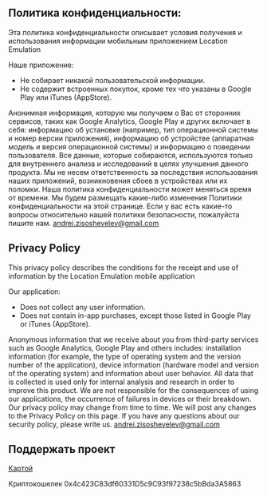 ## Политика конфиденциальности:

Эта политика конфиденциальности описывает условия получения и использования информации мобильным приложением Location Emulation

Наше приложение: 
- Не собирает никакой пользовательской информации. 
- Не содержит встроенных покупок, кроме тех что указаны в Google Play или iTunes (AppStore). 

Анонимная информация, которую мы получаем о Вас от сторонних сервисов, таких как Google Analytics, Google Play и других включает в себя: информацию об установке (например, тип операционной системы и номер версии приложения), информацию об устройстве (аппаратная модель и версия операционной системы) и информацию о поведении пользователя. 
Все данные, которые собираются, используются только для внутреннего анализа и исследований в целях улучшения данного продукта. 
Мы не несем ответственность за последствия использования наших приложений, возникновения сбоев в устройствах или их поломки. 
Наша политика конфиденциальности может меняться время от времени. Мы будем размещать какие-либо изменения Политики конфиденциальности на этой странице. 
Если у вас есть какие-то вопросы относительно нашей политики безопасности, пожалуйста пишите нам. 
andrei.zisoshevelev@gmail.com


## Privacy Policy 

This privacy policy describes the conditions for the receipt and use of information by the Location Emulation mobile application

Our application: 
- Does not collect any user information. 
- Does not contain in-app purchases, except those listed in Google Play or iTunes (AppStore).

Anonymous information that we receive about you from third-party services such as Google Analytics, Google Play and others includes: installation information (for example, the type of operating system and the version number of the application), device information (hardware model and version of the operating system) and information about user behavior. 
All data that is collected is used only for internal analysis and research in order to improve this product. 
We are not responsible for the consequences of using our applications, the occurrence of failures in devices or their breakdown. 
Our privacy policy may change from time to time. We will post any changes to the Privacy Policy on this page. 
If you have any questions about our security policy, please write us.
andrei.zisoshevelev@gmail.com

## Поддержать проект
[Картой](https://pay.cloudtips.ru/p/124ada72)

Криптокошелек 0x4c423C83df60331D5c9C93f97238c5bBda3A5863
